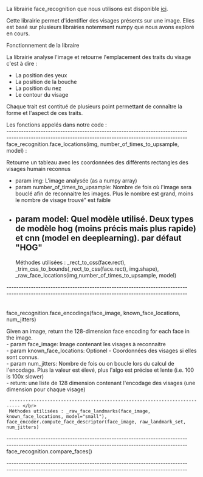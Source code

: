 La librairie face_recognition que nous utilisons est disponible [ici](https://github.com/ageitgey/face_recognition).

Cette librairie permet d'identifier des visages présents sur une image. Elles est basé sur plusieurs librairies notemment numpy que nous avons exploré en cours.

Fonctionnement de la libraire

La librairie analyse l'image et retourne l'emplacement des traits du visage c'est à dire :
- La position des yeux
- La position de la bouche
- La position du nez
- Le contour du visage

Chaque trait est contitué de plusieurs point permettant de connaître la forme et l'aspect de ces traits.

Les fonctions appelés dans notre code : </br>
   -------------------------------------------------------------------------- </br>
   -------------------------------------------------------------------------- </br>
  face_recognition.face_locations(img, number_of_times_to_upsample, model) : </br>
 
   Retourne un tableau avec les coordonnées des différents rectangles des visages humain reconnus
   - param img: L'image analysée (as a numpy array)
   - param number_of_times_to_upsample: Nombre de fois où l'image sera bouclé afin de reconnaitre les images. 
                                        Plus le nombre est grand, moins le nombre de visage trouvé" est faible</br>
   - param model: Quel modèle utilisé. Deux types de modèle hog (moins précis mais plus rapide) et cnn (model en deeplearning). par défaut "HOG"
     -------------------------------------------------------------------------- 
     Méthodes utilisées : _rect_to_css(face.rect), _trim_css_to_bounds(_rect_to_css(face.rect), img.shape), 
                          _raw_face_locations(img,number_of_times_to_upsample, model)
    
   -------------------------------------------------------------------------- </br>
   -------------------------------------------------------------------------- </br>    
   </br>
  face_recognition.face_encodings(face_image, known_face_locations, num_jitters) </br>
  
  Given an image, return the 128-dimension face encoding for each face in the image.</br>
    - param face_image: Image contenant les visages à reconnaitre</br>
    - param known_face_locations: Optionel - Coordonnées des visages si elles sont connus.</br>
    - param num_jitters: Nombre de fois ou on boucle lors du calcul de l'encodage. Plus la valeur est élevé, plus l'algo est précise et lente (i.e. 100 is 100x slower)</br>
    - return: une liste de 128 dimension contenant l'encodage des visages (une dimension pour chaque visage)</br>
    
     -------------------------------------------------------------------------- </br>
     Méthodes utilisées : _raw_face_landmarks(face_image, known_face_locations, model="small"), face_encoder.compute_face_descriptor(face_image, raw_landmark_set, num_jitters)
   -------------------------------------------------------------------------- </br>
   -------------------------------------------------------------------------- </br>
  face_recognition.compare_faces()
  
   -------------------------------------------------------------------------- </br>
   -------------------------------------------------------------------------- </br>
